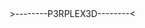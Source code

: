 <!DOCTYPE html>
<html lang="en">
  <head>
    <link type="text/css" rel="stylesheet" href="style.css>
  </head>
    <header style="background-color:#1e1f26;font-size='24';">>--------P3RPLEX3D--------<</header>                                             
  <body></body>
</html>
